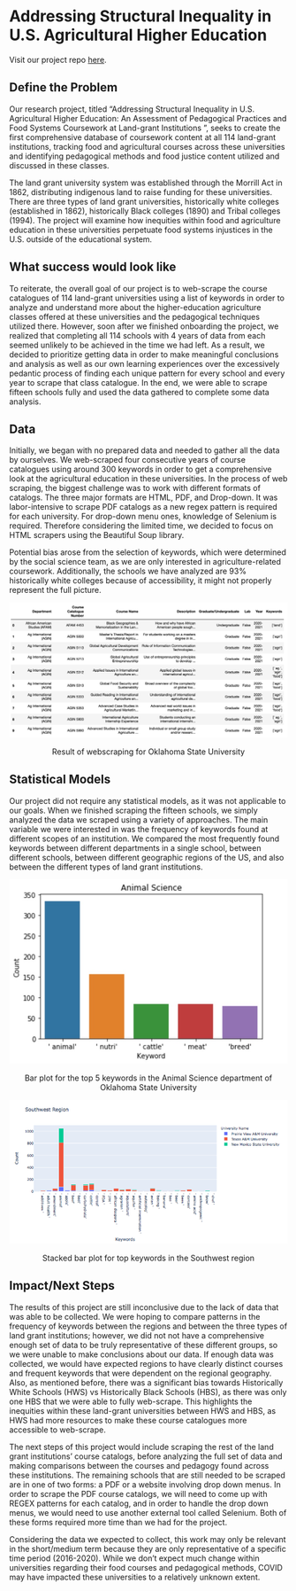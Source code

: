 
# Addressing Structural Inequality in U.S. Agricultural Higher Education
Visit our project repo [here](https://github.com/Xiaoqi-Sun/fa20_discovery_address_agricultural_inequality).

## Define the Problem
Our research project, titled “Addressing Structural Inequality in U.S. Agricultural Higher Education: An Assessment of Pedagogical Practices and Food Systems Coursework at Land-grant Institutions ”, seeks to create the first comprehensive database of coursework content at all 114 land-grant institutions, tracking food and agricultural courses across these universities and identifying pedagogical methods and food justice content utilized and discussed in these classes.

The land grant university system was established through the Morrill Act in 1862, distributing indigenous land to raise funding for these universities. There are three types of land grant universities, historically white colleges (established in 1862), historically Black colleges (1890) and Tribal colleges (1994). The project will examine how inequities within food and agriculture education in these universities perpetuate food systems injustices in the U.S. outside of the educational system.


## What success would look like  

To reiterate, the overall goal of our project is to web-scrape the course catalogues of 114 land-grant universities using a list of keywords in order to analyze and understand more about the higher-education agriculture classes offered at these universities and the pedagogical techniques utilized there. However, soon after we finished onboarding the project, we realized that completing all 114 schools with 4 years of data from each seemed unlikely to be achieved in the time we had left. As a result, we decided to prioritize getting data in order to make meaningful conclusions and analysis as well as our own learning experiences over the excessively pedantic process of finding each unique pattern for every school and every year to scrape that class catalogue. In the end, we were able to scrape fifteen schools fully and used the data gathered to complete some data analysis.

## Data

Initially, we began with no prepared data and needed to gather all the data by ourselves. We web-scraped four consecutive years of course catalogues using around 300 keywords in order to get a comprehensive look at the agricultural education in these universities. In the process of web scraping, the biggest challenge was to work with different formats of catalogs. The three major formats are HTML, PDF, and Drop-down. It was labor-intensive to scrape PDF catalogs as a new regex pattern is required for each university. For drop-down menu ones, knowledge of Selenium is required. Therefore considering the limited time, we decided to focus on HTML scrapers using the Beautiful Soup library.

Potential bias arose from the selection of keywords, which were determined by the social science team, as we are only interested in agriculture-related coursework. Additionally, the schools we have analyzed are 93% historically white colleges because of accessibility, it might not properly represent the full picture.



![Result of webscraping for Oklahoma State University](https://github.com/Xiaoqi-Sun/fa20_discovery_address_agricultural_inequality/blob/main/Picures/Oklahoma%20State%20University.png?raw=true)
<center>Result of webscraping for Oklahoma State University</center>

## Statistical Models  
Our project did not require any statistical models, as it was not applicable to our goals. When we finished scraping the fifteen schools, we simply analyzed the data we scraped using a variety of approaches. The main variable we were interested in was the frequency of keywords found at different scopes of an institution. We compared the most frequently found keywords between different departments in a single school, between different schools, between different geographic regions of the US, and also between the different types of land grant institutions.


![Bar plot for the top 5 keywords in the Animal Science department of Oklahoma State University](https://github.com/Xiaoqi-Sun/fa20_discovery_address_agricultural_inequality/blob/main/Picures/Oklahoma%20State%20University%20bar%20plot.jpg?raw=true)

<center>Bar plot for the top 5 keywords in the Animal Science department of Oklahoma State University</center>    



![Stacked bar plot for top keywords in the Southwest region](https://github.com/Xiaoqi-Sun/fa20_discovery_address_agricultural_inequality/blob/main/Picures/South%20West.png?raw=true)

<center>Stacked bar plot for top keywords in the Southwest region</center>  

## Impact/Next Steps
The results of this project are still inconclusive due to the lack of data that was able to be collected. We were hoping to compare patterns in the frequency of keywords between the regions and between the three types of land grant institutions; however, we did not not have a comprehensive enough set of data to be truly representative of these different groups, so we were unable to make conclusions about our data. If enough data was collected, we would have expected regions to have clearly distinct courses and frequent keywords that were dependent on the regional geography. Also, as mentioned before, there was a significant bias towards Historically White Schools (HWS) vs Historically Black Schools (HBS), as there was only one HBS that we were able to fully web-scrape. This highlights the inequities within these land-grant universities between HWS and HBS, as HWS had more resources to make these course catalogues more accessible to web-scrape.

The next steps of this project would include scraping the rest of the land grant institutions’ course catalogs, before analyzing the full set of data and making comparisons between the courses and pedagogy found across these institutions. The remaining schools that are still needed to be scraped are in one of two forms: a PDF or a website involving drop down menus. In order to scrape the PDF course catalogs, we will need to come up with REGEX patterns for each catalog, and in order to handle the drop down menus, we would need to use another external tool called Selenium. Both of these forms required more time than we had for the project.

Considering the data we expected to collect, this work may only be relevant in the short/medium term because they are only representative of a specific time period (2016-2020). While we don’t expect much change within universities regarding their food courses and pedagogical methods, COVID may have impacted these universities to a relatively unknown extent.
